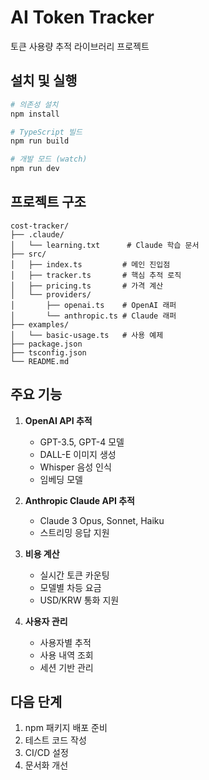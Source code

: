 # AI Token Tracker

토큰 사용량 추적 라이브러리 프로젝트

## 설치 및 실행

```bash
# 의존성 설치
npm install

# TypeScript 빌드
npm run build

# 개발 모드 (watch)
npm run dev
```

## 프로젝트 구조

```
cost-tracker/
├── .claude/
│   └── learning.txt      # Claude 학습 문서
├── src/
│   ├── index.ts         # 메인 진입점
│   ├── tracker.ts       # 핵심 추적 로직
│   ├── pricing.ts       # 가격 계산
│   └── providers/
│       ├── openai.ts    # OpenAI 래퍼
│       └── anthropic.ts # Claude 래퍼
├── examples/
│   └── basic-usage.ts   # 사용 예제
├── package.json
├── tsconfig.json
└── README.md
```

## 주요 기능

1. **OpenAI API 추적**
   - GPT-3.5, GPT-4 모델
   - DALL-E 이미지 생성
   - Whisper 음성 인식
   - 임베딩 모델

2. **Anthropic Claude API 추적**
   - Claude 3 Opus, Sonnet, Haiku
   - 스트리밍 응답 지원

3. **비용 계산**
   - 실시간 토큰 카운팅
   - 모델별 차등 요금
   - USD/KRW 통화 지원

4. **사용자 관리**
   - 사용자별 추적
   - 사용 내역 조회
   - 세션 기반 관리

## 다음 단계

1. npm 패키지 배포 준비
2. 테스트 코드 작성
3. CI/CD 설정
4. 문서화 개선
